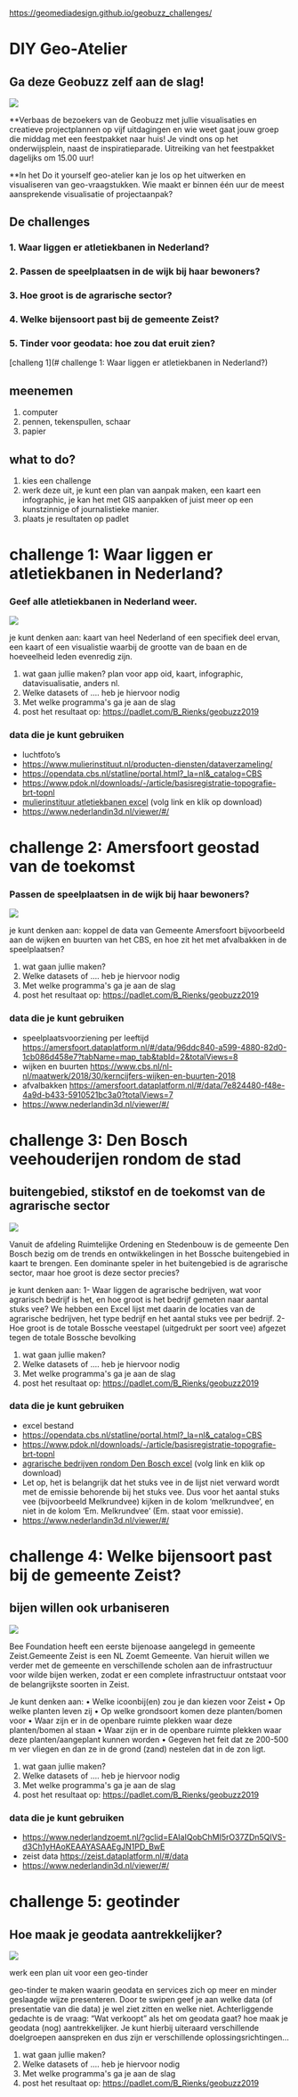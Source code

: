 https://geomediadesign.github.io/geobuzz_challenges/



# DIY Geo-Atelier
## Ga deze Geobuzz zelf aan de slag! 

<img src="img/denb.png">

**Verbaas de bezoekers van de Geobuzz met jullie visualisaties en creatieve projectplannen op vijf uitdagingen en wie weet gaat jouw groep die middag met een feestpakket naar huis! Je vindt ons op het onderwijsplein, naast de inspiratieparade. 
Uitreiking van het feestpakket dagelijks om 15.00 uur!

**In het Do it yourself geo-atelier kan je los op het uitwerken en visualiseren van geo-vraagstukken. Wie maakt er binnen één uur de meest aansprekende visualisatie of projectaanpak?

## De challenges
### 1. Waar liggen er atletiekbanen in Nederland?
### 2. Passen de speelplaatsen in de wijk bij haar bewoners?
### 3. Hoe groot is de agrarische sector?
### 4. Welke bijensoort past bij de gemeente Zeist? 
### 5. Tinder voor geodata: hoe zou dat eruit zien?

[challeng 1](# challenge 1: Waar liggen er atletiekbanen in Nederland?)

## meenemen
1. computer 
2. pennen, tekenspullen, schaar
3. papier

## what to do?
1. kies een challenge
2. werk deze uit, je kunt een plan van aanpak maken, een kaart een infographic, je kan het met GIS aanpakken of juist meer op een kunstzinnige of journalistieke manier. 
3. plaats je resultaten op padlet


# challenge 1: Waar liggen er atletiekbanen in Nederland?
### Geef alle atletiekbanen in Nederland weer. 

<img src="img/atletiek.png">

je kunt denken aan:
kaart van heel Nederland of een specifiek deel ervan, een kaart of een visualistie waarbij de grootte van de baan en de hoeveelheid leden evenredig zijn. 


1. wat gaan jullie maken? plan voor app oid, kaart, infographic, datavisualisatie, anders nl. 
2. Welke datasets of .... heb je hiervoor nodig
3. Met welke programma's ga je aan de slag
4. post het resultaat op: https://padlet.com/B_Rienks/geobuzz2019

### data die je kunt gebruiken

* luchtfoto’s
* <https://www.mulierinstituut.nl/producten-diensten/dataverzameling/>
* <https://opendata.cbs.nl/statline/portal.html?_la=nl&_catalog=CBS>
* <https://www.pdok.nl/downloads/-/article/basisregistratie-topografie-brt-topnl>
* [mulierinstituur atletiekbanen excel](https://github.com/geomediadesign/geobuzz_challenges/blob/master/exportatletiekaeres.xlsx) (volg link en klik op download)
* https://www.nederlandin3d.nl/viewer/#/


# challenge 2: Amersfoort geostad van de toekomst
### Passen de speelplaatsen in de wijk bij haar bewoners?

<img src="img/amf.png">

je kunt denken aan: 
koppel de data van Gemeente Amersfoort bijvoorbeeld aan de wijken en buurten van het CBS, en hoe zit het met afvalbakken in de speelplaatsen? 

1. wat gaan jullie maken?
2. Welke datasets of .... heb je hiervoor nodig
3. Met welke programma's ga je aan de slag
4. post het resultaat op: https://padlet.com/B_Rienks/geobuzz2019


### data die je kunt gebruiken
* speelplaatsvoorziening per leeftijd
<https://amersfoort.dataplatform.nl/#/data/96ddc840-a599-4880-82d0-1cb086d458e7?tabName=map_tab&tabId=2&totalViews=8>
* wijken en buurten
<https://www.cbs.nl/nl-nl/maatwerk/2018/30/kerncijfers-wijken-en-buurten-2018>
* afvalbakken <https://amersfoort.dataplatform.nl/#/data/7e824480-f48e-4a9d-b433-5910521bc3a0?totalViews=7>
* https://www.nederlandin3d.nl/viewer/#/


# challenge 3: Den Bosch veehouderijen rondom de stad
## buitengebied, stikstof en de toekomst van de agrarische sector

<img src="img/dbosch.png">

Vanuit de afdeling Ruimtelijke Ordening en Stedenbouw is de gemeente Den Bosch bezig om de trends en ontwikkelingen in het Bossche buitengebied in kaart te brengen.
Een dominante speler in het buitengebied is de agrarische sector, maar hoe groot is deze sector precies?

je kunt denken aan:
1-  Waar liggen de agrarische bedrijven, wat voor agrarisch bedrijf is het, en hoe groot is het bedrijf gemeten naar aantal stuks vee?
We hebben een Excel lijst met daarin de locaties van de agrarische bedrijven, het type bedrijf en het aantal stuks vee per bedrijf.
2-  Hoe groot is de totale Bossche veestapel (uitgedrukt per soort vee) afgezet tegen de totale Bossche bevolking


1. wat gaan jullie maken?
2. Welke datasets of .... heb je hiervoor nodig
3. Met welke programma's ga je aan de slag
4. post het resultaat op: https://padlet.com/B_Rienks/geobuzz2019


### data die je kunt gebruiken
* excel bestand
* <https://opendata.cbs.nl/statline/portal.html?_la=nl&_catalog=CBS>
* <https://www.pdok.nl/downloads/-/article/basisregistratie-topografie-brt-topnl>
* [agrarische bedrijven rondom Den Bosch excel](https://github.com/geomediadesign/geobuzz_challenges/blob/master/agrarischebedrijvenrondomdb) (volg link en klik op download)
* Let op, het is belangrijk dat het stuks vee in de lijst niet verward wordt met de emissie behorende bij het stuks vee. Dus voor het aantal stuks vee (bijvoorbeeld Melkrundvee) kijken in de kolom ‘melkrundvee’, en niet in de kolom ‘Em. Melkrundvee’ (Em. staat voor emissie).
* https://www.nederlandin3d.nl/viewer/#/


# challenge 4:  Welke bijensoort past bij de gemeente Zeist? 
## bijen willen ook urbaniseren

<img src="img/zeist.png">

Bee Foundation heeft een eerste bijenoase aangelegd in gemeente Zeist.Gemeente Zeist is een NL Zoemt Gemeente. Van hieruit willen we verder met de gemeente en verschillende scholen aan de infrastructuur voor wilde bijen werken, zodat er een complete infrastructuur ontstaat voor de belangrijkste soorten in Zeist.

Je kunt denken aan:
•  Welke icoonbij(en) zou je dan kiezen voor Zeist
•  Op welke planten leven zij
•  Op welke grondsoort komen deze planten/bomen voor
•  Waar zijn er in de openbare ruimte plekken waar deze planten/bomen al staan
•  Waar zijn er in de openbare ruimte plekken waar deze planten/aangeplant kunnen worden
•  Gegeven het feit dat ze 200-500 m ver vliegen en dan ze in de grond (zand) nestelen dat in de zon ligt.


1. wat gaan jullie maken?
2. Welke datasets of .... heb je hiervoor nodig
3. Met welke programma's ga je aan de slag
4. post het resultaat op: https://padlet.com/B_Rienks/geobuzz2019


### data die je kunt gebruiken
* <https://www.nederlandzoemt.nl/?gclid=EAIaIQobChMI5rO37ZDn5QIVS-d3Ch1yHAoKEAAYASAAEgJN1PD_BwE>
* zeist data <https://zeist.dataplatform.nl/#/data>
* https://www.nederlandin3d.nl/viewer/#/


# challenge 5: geotinder
## Hoe maak je geodata aantrekkelijker?

<img src="img/adam.png">

werk een plan uit voor een geo-tinder

geo-tinder te maken waarin geodata en services zich op meer en minder geslaagde wijze presenteren. Door te swipen geef je aan welke data (of presentatie van die data) je wel ziet zitten en welke niet. Achterliggende gedachte is de vraag: “Wat verkoopt” als het om geodata gaat? hoe maak je geodata (nog) aantrekkelijker. Je kunt hierbij uiteraard verschillende doelgroepen aanspreken en dus zijn er verschillende oplossingsrichtingen… 


1. wat gaan jullie maken?
2. Welke datasets of .... heb je hiervoor nodig
3. Met welke programma's ga je aan de slag
4. post het resultaat op: https://padlet.com/B_Rienks/geobuzz2019 






 
 

